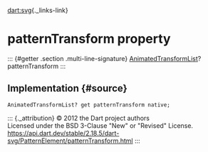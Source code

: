 [dart:svg](../../dart-svg/dart-svg-library){._links-link}

patternTransform property
=========================

::: {#getter .section .multi-line-signature}
[AnimatedTransformList](../animatedtransformlist-class)?
patternTransform
:::

Implementation {#source}
--------------

``` {.language-dart data-language="dart"}
AnimatedTransformList? get patternTransform native;
```

::: {._attribution}
© 2012 the Dart project authors\
Licensed under the BSD 3-Clause \"New\" or \"Revised\" License.\
<https://api.dart.dev/stable/2.18.5/dart-svg/PatternElement/patternTransform.html>
:::

